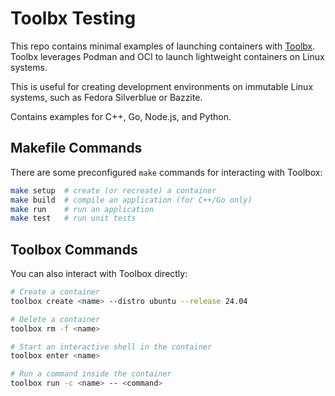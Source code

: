 # Toolbx Testing

This repo contains minimal examples of launching containers with
[Toolbx](https://containertoolbx.org/). Toolbx leverages Podman and OCI to
launch lightweight containers on Linux systems.

This is useful for creating development environments on immutable Linux systems,
such as Fedora Silverblue or Bazzite.

Contains examples for C++, Go, Node.js, and Python.

## Makefile Commands

There are some preconfigured `make` commands for interacting with Toolbox:
```bash
make setup  # create (or recreate) a container
make build  # compile an application (for C++/Go only)
make run    # run an application
make test   # run unit tests
```

## Toolbox Commands

You can also interact with Toolbox directly:
```bash
# Create a container
toolbox create <name> --distro ubuntu --release 24.04

# Delete a container
toolbox rm -f <name>

# Start an interactive shell in the container
toolbox enter <name>

# Run a command inside the container
toolbox run -c <name> -- <command>
```
